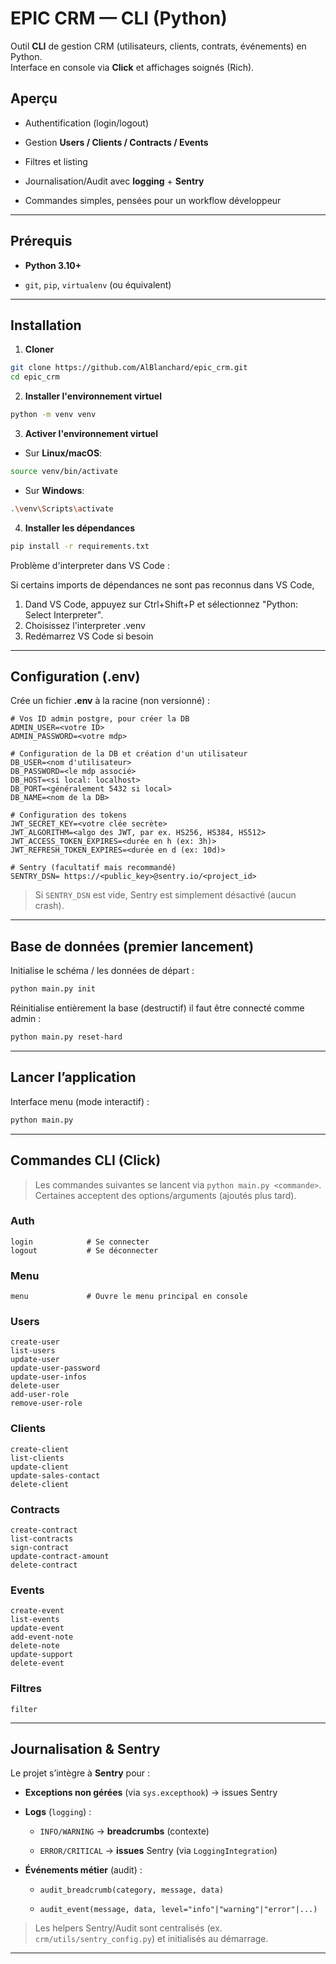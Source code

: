 # EPIC CRM — CLI (Python)

Outil **CLI** de gestion CRM (utilisateurs, clients, contrats, événements) en Python.  
Interface en console via **Click** et affichages soignés (Rich).

## Aperçu

-   Authentification (login/logout)
    
-   Gestion **Users / Clients / Contracts / Events**
    
-   Filtres et listing
    
-   Journalisation/Audit avec **logging** + **Sentry**
    
-   Commandes simples, pensées pour un workflow développeur
    

----------

## Prérequis

-   **Python 3.10+**
    
-   `git`, `pip`, `virtualenv` (ou équivalent)
    

----------

## Installation

1.  **Cloner**

```bash
git clone https://github.com/AlBlanchard/epic_crm.git
cd epic_crm
```

2.  **Installer l'environnement virtuel**

```bash
python -m venv venv
```

3.  **Activer l'environnement virtuel**

- Sur **Linux/macOS**:

```bash
source venv/bin/activate
```

- Sur **Windows**:

```bash
.\venv\Scripts\activate
```

4.  **Installer les dépendances**

```bash
pip install -r requirements.txt
```


Problème d'interpreter dans VS Code :

Si certains imports de dépendances ne sont pas reconnus dans VS Code,
1.  Dand VS Code, appuyez sur Ctrl+Shift+P et sélectionnez "Python: Select Interpreter".
2.  Choisissez l'interpreter  .venv 
3.  Redémarrez VS Code si besoin
----------

## Configuration (.env)

Crée un fichier **.env** à la racine (non versionné) :

```dotenv
# Vos ID admin postgre, pour créer la DB
ADMIN_USER=<votre ID>
ADMIN_PASSWORD=<votre mdp>

# Configuration de la DB et création d'un utilisateur
DB_USER=<nom d'utilisateur>
DB_PASSWORD=<le mdp associé>
DB_HOST=<si local: localhost>
DB_PORT=<généralement 5432 si local>
DB_NAME=<nom de la DB>

# Configuration des tokens
JWT_SECRET_KEY=<votre clée secrète>
JWT_ALGORITHM=<algo des JWT, par ex. HS256, HS384, HS512>
JWT_ACCESS_TOKEN_EXPIRES=<durée en h (ex: 3h)>
JWT_REFRESH_TOKEN_EXPIRES=<durée en d (ex: 10d)>

# Sentry (facultatif mais recommandé)
SENTRY_DSN= https://<public_key>@sentry.io/<project_id>
```

> Si `SENTRY_DSN` est vide, Sentry est simplement désactivé (aucun crash).

----------

## Base de données (premier lancement)

Initialise le schéma / les données de départ :

```bash
python main.py init

```

Réinitialise entièrement la base (destructif) il faut être connecté comme admin :

```bash
python main.py reset-hard

```

----------

## Lancer l’application

Interface menu (mode interactif) :

```bash
python main.py

```

----------

## Commandes CLI (Click)

> Les commandes suivantes se lancent via `python main.py <commande>`.  
> Certaines acceptent des options/arguments (ajoutés plus tard).

### Auth

```text
login            # Se connecter
logout           # Se déconnecter

```

### Menu

```text
menu             # Ouvre le menu principal en console

```

### Users

```text
create-user
list-users
update-user
update-user-password
update-user-infos
delete-user
add-user-role
remove-user-role

```

### Clients

```text
create-client
list-clients
update-client
update-sales-contact
delete-client

```

### Contracts

```text
create-contract
list-contracts
sign-contract
update-contract-amount
delete-contract

```

### Events

```text
create-event
list-events
update-event
add-event-note
delete-note
update-support
delete-event

```

### Filtres

```text
filter

```

----------

## Journalisation & Sentry

Le projet s’intègre à **Sentry** pour :

-   **Exceptions non gérées** (via `sys.excepthook`) → issues Sentry
    
-   **Logs** (`logging`) :
    
    -   `INFO/WARNING` → **breadcrumbs** (contexte)
        
    -   `ERROR/CRITICAL` → **issues** Sentry (via `LoggingIntegration`)
        
-   **Événements métier** (audit) :
    
    -   `audit_breadcrumb(category, message, data)`
        
    -   `audit_event(message, data, level="info"|"warning"|"error"|...)`
        

> Les helpers Sentry/Audit sont centralisés (ex. `crm/utils/sentry_config.py`) et initialisés au démarrage.

----------